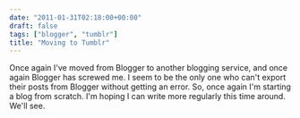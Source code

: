 ```yaml
---
date: "2011-01-31T02:18:00+00:00"
draft: false
tags: ["blogger", "tumblr"]
title: "Moving to Tumblr"
---
```


Once again I've moved from Blogger to another blogging service, and once again Blogger has screwed me. I seem to be the only one who can't export their posts from Blogger without getting an error. So, once again I'm starting a blog from scratch. I'm hoping I can write more regularly this time around. We'll see.
